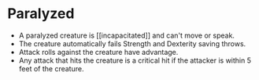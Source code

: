 # Paralyzed
-   A paralyzed creature is [[incapacitated]] and can't move or speak.
-   The creature automatically fails Strength and Dexterity saving throws.
-   Attack rolls against the creature have advantage.
-   Any attack that hits the creature is a critical hit if the attacker is within 5 feet of the creature.
